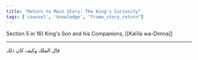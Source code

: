 ```yaml
---
title: "Return to Main Story: The King's Curiosity"
tags: ['counsel', 'knowledge', "frame_story_return"]
---
```


 Section 5 in 16) King's Son and his Companions, [[Kalīla wa-Dimna]]

---
قال الملك وكيف كان ذلك
